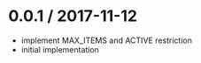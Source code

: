 
0.0.1 / 2017-11-12
==================

 * implement MAX_ITEMS and ACTIVE restriction
 * initial implementation
